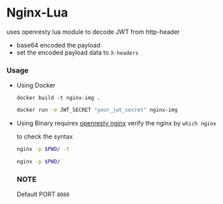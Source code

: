 # Nginx-Lua
uses openresty lua module to decode JWT from http-header
- base64 encoded the payload
- set the encoded payload data to `X-headers`

### Usage
- Using Docker
  ```docker
  docker build -t nginx-img .
  ```
  ```bash
  docker run -e JWT_SECRET "your_jwt_secret" nginx-img
  ```
- Using Binary
  requires [openresty nginx](https://openresty.org/en/download.html)
  verify the nginx by `which nginx`

  to check the syntax
  ```bash
  nginx -p $PWD/ -t
  ```
  ```bash
  nginx -p $PWD/
  ```
  
  ### NOTE
  Default PORT `8080`
